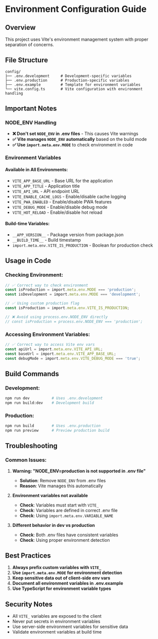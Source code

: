 # Environment Configuration Guide

## Overview
This project uses Vite's environment management system with proper separation of concerns.

## File Structure
```
config/
├── .env.development     # Development-specific variables
├── .env.production      # Production-specific variables
├── .env.example         # Template for environment variables
└── vite.config.ts       # Vite configuration with environment handling
```

## Important Notes

### NODE_ENV Handling
- **❌ Don't set `NODE_ENV` in .env files** - This causes Vite warnings
- **✅ Vite manages `NODE_ENV` automatically** based on the build mode
- **✅ Use `import.meta.env.MODE`** to check environment in code

### Environment Variables

#### Available in All Environments:
- `VITE_APP_BASE_URL` - Base URL for the application
- `VITE_APP_TITLE` - Application title
- `VITE_API_URL` - API endpoint URL
- `VITE_ENABLE_CACHE_LOGS` - Enable/disable cache logging
- `VITE_PWA_ENABLED` - Enable/disable PWA features
- `VITE_DEBUG_MODE` - Enable/disable debug mode
- `VITE_HOT_RELOAD` - Enable/disable hot reload

#### Build-time Variables:
- `__APP_VERSION__` - Package version from package.json
- `__BUILD_TIME__` - Build timestamp
- `import.meta.env.VITE_IS_PRODUCTION` - Boolean for production check

## Usage in Code

### Checking Environment:
```typescript
// ✅ Correct way to check environment
const isProduction = import.meta.env.MODE === 'production';
const isDevelopment = import.meta.env.MODE === 'development';

// ✅ Using custom production flag
const isProduction = import.meta.env.VITE_IS_PRODUCTION;

// ❌ Avoid using process.env.NODE_ENV directly
// const isProduction = process.env.NODE_ENV === 'production';
```

### Accessing Environment Variables:
```typescript
// ✅ Correct way to access Vite env vars
const apiUrl = import.meta.env.VITE_API_URL;
const baseUrl = import.meta.env.VITE_APP_BASE_URL;
const debugMode = import.meta.env.VITE_DEBUG_MODE === 'true';
```

## Build Commands

### Development:
```bash
npm run dev          # Uses .env.development
npm run build:dev    # Development build
```

### Production:
```bash
npm run build        # Uses .env.production
npm run preview      # Preview production build
```

## Troubleshooting

### Common Issues:

1. **Warning: "NODE_ENV=production is not supported in .env file"**
   - **Solution**: Remove `NODE_ENV` from .env files
   - **Reason**: Vite manages this automatically

2. **Environment variables not available**
   - **Check**: Variables must start with `VITE_`
   - **Check**: Variables are defined in correct .env file
   - **Check**: Using `import.meta.env.VARIABLE_NAME`

3. **Different behavior in dev vs production**
   - **Check**: Both .env files have consistent variables
   - **Check**: Using proper environment detection

## Best Practices

1. **Always prefix custom variables with `VITE_`**
2. **Use `import.meta.env.MODE` for environment detection**
3. **Keep sensitive data out of client-side env vars**
4. **Document all environment variables in .env.example**
5. **Use TypeScript for environment variable types**

## Security Notes

- All `VITE_` variables are exposed to the client
- Never put secrets in environment variables
- Use server-side environment variables for sensitive data
- Validate environment variables at build time